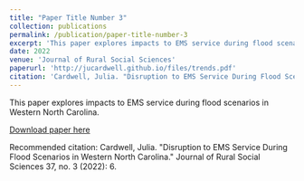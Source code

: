 ```yaml
---
title: "Paper Title Number 3"
collection: publications
permalink: /publication/paper-title-number-3
excerpt: 'This paper explores impacts to EMS service during flood scenarios in Western North Carolina.'
date: 2022
venue: 'Journal of Rural Social Sciences'
paperurl: 'http://jucardwell.github.io/files/trends.pdf'
citation: 'Cardwell, Julia. "Disruption to EMS Service During Flood Scenarios in Western North Carolina." Journal of Rural Social Sciences 37, no. 3 (2022): 6.'
---
```

This paper explores impacts to EMS service during flood scenarios in Western North Carolina.

[Download paper here](http://jucardwell.github.io/files/ems.pdf)

Recommended citation: Cardwell, Julia. "Disruption to EMS Service During Flood Scenarios in Western North Carolina." Journal of Rural Social Sciences 37, no. 3 (2022): 6.